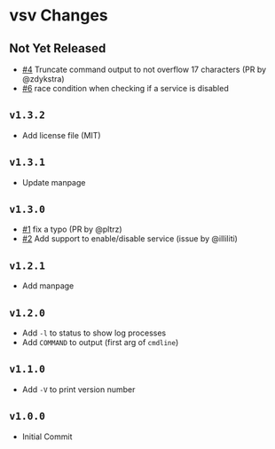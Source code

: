 vsv Changes
===========

Not Yet Released
----------------

- [#4](https://github.com/bahamas10/vsv/pull/4) Truncate command output to not overflow 17 characters (PR by @zdykstra)
- [#6](https://github.com/bahamas10/vsv/issues/6) race condition when checking if a service is disabled

`v1.3.2`
--------

- Add license file (MIT)

`v1.3.1`
--------

- Update manpage

`v1.3.0`
--------

- [#1](https://github.com/bahamas10/vsv/pull/1) fix a typo (PR by @pltrz)
- [#2](https://github.com/bahamas10/vsv/pull/2) Add support to enable/disable service (issue by @illiliti)

`v1.2.1`
--------

- Add manpage

`v1.2.0`
--------

- Add `-l` to status to show log processes
- Add `COMMAND` to output (first arg of `cmdline`)

`v1.1.0`
--------

- Add `-V` to print version number

`v1.0.0`
--------

- Initial Commit
